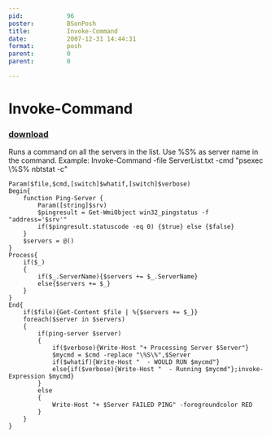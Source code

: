 ```yaml
---
pid:            96
poster:         BSonPosh
title:          Invoke-Command
date:           2007-12-31 14:44:31
format:         posh
parent:         0
parent:         0

---
```


# Invoke-Command

### [download](96.ps1)

Runs a command on all the servers in the list. Use %S% as server name in the command. 
Example:
Invoke-Command -file ServerList.txt -cmd "psexec \\%S% nbtstat -c"

```posh
Param($file,$cmd,[switch]$whatif,[switch]$verbose)
Begin{
    function Ping-Server {
        Param([string]$srv)
        $pingresult = Get-WmiObject win32_pingstatus -f "address='$srv'"
        if($pingresult.statuscode -eq 0) {$true} else {$false}
    }
    $servers = @()
}
Process{
    if($_)
    {
        if($_.ServerName){$servers += $_.ServerName}
        else{$servers += $_}
    }
}
End{
    if($file){Get-Content $file | %{$servers += $_}}
    foreach($server in $servers)
    {
        if(ping-server $server)
        {
            if($verbose){Write-Host "+ Processing Server $Server"}
            $mycmd = $cmd -replace "\%S\%",$Server
            if($whatif){Write-Host "  - WOULD RUN $mycmd"}
            else{if($verbose){Write-Host "  - Running $mycmd"};invoke-Expression $mycmd}
        }
        else
        {
            Write-Host "+ $Server FAILED PING" -foregroundcolor RED
        }
    } 
}
```
